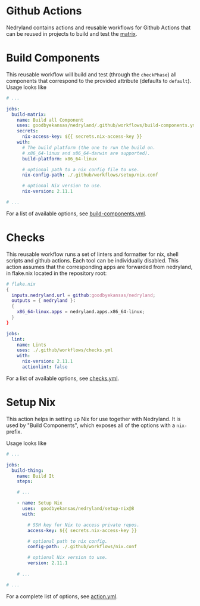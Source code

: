# Github Actions

Nedryland contains actions and reusable workflows for Github Actions that can be reused in
projects to build and test the [matrix](./concepts/matrix.md).

# Build Components

This reusable workflow will build and test (through the `checkPhase`) all components that
correspond to the provided attribute (defaults to `default`). Usage looks like

```yml
# ...

jobs:
  build-matrix:
    name: Build all Component
    uses: goodbyekansas/nedryland/.github/workflows/build-components.yml@8.0.0
    secrets:
      nix-access-key: ${{ secrets.nix-access-key }}
    with:
      # The build platform (the one to run the build on.
      # x86_64-linux and x86_64-darwin are supported).
      build-platform: x86_64-linux

      # optional path to a nix config file to use.
      nix-config-path: ./.github/workflows/setup/nix.conf

      # optional Nix version to use.
      nix-version: 2.11.1

# ...
```

For a list of available options, see
[build-components.yml](https://github.com/goodbyekansas/nedryland/blob/8.0.0/.github/workflows/build-components.yml).

# Checks

This reusable workflow runs a set of linters and formatter for nix, shell
scripts and github actions. Each tool can be individually disabled. This action
assumes that the corresponding apps are forwarded from nedryland, in flake.nix
located in the repository root:

```nix
# flake.nix
{
  inputs.nedryland.url = github:goodbyekansas/nedryland;
  outputs = { nedryland }:
  {
    x86_64-linux.apps = nedryland.apps.x86_64-linux;
  }
}
```


```yml
jobs:
  lint:
    name: Lints
    uses: ./.github/workflows/checks.yml
    with:
      nix-version: 2.11.1
      actionlint: false
```
For a list of available options, see
[checks.yml](https://github.com/goodbyekansas/nedryland/blob/8.0.0/.github/workflows/checks.yml).

# Setup Nix

This action helps in setting up Nix for use together with Nedryland. It is used by "Build
Components", which exposes all of the options with a `nix-` prefix.

Usage looks like

```yml
# ...

jobs:
  build-thing:
    name: Build It
    steps:

    # ...

    - name: Setup Nix
      uses:  goodbyekansas/nedryland/setup-nix@8
      with:

        # SSH key for Nix to access private repos.
        access-key: ${{ secrets.nix-access-key }}

        # optional path to nix config.
        config-path: ./.github/workflows/nix.conf

        # optional Nix version to use.
        version: 2.11.1
        
    # ...

# ...
```

For a complete list of options, see
[action.yml](https://github.com/goodbyekansas/nedryland/blob/8.0.0/.github/actions/setup-nix/action.yml).
